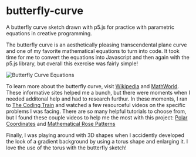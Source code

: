 # butterfly-curve
A butterfly curve sketch drawn with p5.js for practice with parametric equations in creative programming. 

The butterfly curve is an aesthetically pleasing transcendental plane curve and one of my favorite mathematical equations to turn into code. It took time for me to convert the equations into Javascript and then again with the p5.js library, but overall this exercise was fairly simple! 

![Butterfly Curve Equations](https://pbs.twimg.com/media/EXOwznwXYAAwJ1P?format=jpg&name=large)

To learn more about the butterfly curve, visit [Wikipedia](https://en.wikipedia.org/wiki/Butterfly_curve_(transcendental)#:~:text=r%20%3D%20(cos%205%CE%B8)2,in%20the%20fall%20of%201991.) and [MathWorld](https://mathworld.wolfram.com/ButterflyCurve.html). These informative sites helped me a bunch, but there were moments when I needed additonal help and had to research furthur. In these moments, I ran to [The Coding Train](https://thecodingtrain.com/) and watched a few resourceful videos on the specific problems I was facing. There are so many helpful tutorials to choose from, but I found these couple videos to help me the most with this project: [Polar Coordinates](https://youtu.be/N633bLi_YCw) and [Mathematical Rose Patterns](https://youtu.be/f5QBExMNB1I) 

Finally, I was playing around with 3D shapes when I accidently developed the look of a gradient background by using a torus shape and enlarging it. I love the use of the torus with the butterfly sketch! 